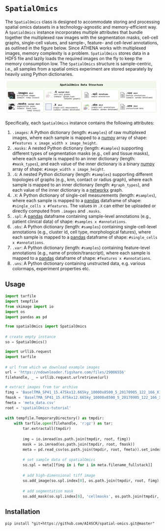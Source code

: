 # `SpatialOmics`
The `SpatialOmics` class is designed to accommodate storing and processing spatial omics datasets in a technology-agnostic and memory-efficient way. A `SpatialOmics` instance incorporates multiple attributes that bundle together the multiplexed raw images with the segmentation masks, cell-cell graphs, single-cell values, and sample-, feature- and cell-level annotations, as outlined in the figure below. Since ATHENA works with multiplexed images, memory complexity is a problem. `SpatialOmics` stores data in a HDF5 file and lazily loads the required images on the fly to keep the memory consumption low. The `SpatialOmics` structure is sample-centric, i.e., all samples from a spatial omics experiment are stored separately by heavily using Python dictionaries. 

![overview](img/spatialOmics.png)

Specifically, each `SpatialOmics` instance contains the following attributes:
1. `.images`: A Python dictionary (length: `#samples`) of raw multiplexed images, where each sample is mapped to a [numpy](https://numpy.org/) array of shape: `#features x image_width x image_height`.
2. `.masks`: A nested Python dictionary (length: `#samples`) supporting different types of segmentation masks (e.g., cell and tissue masks), where each sample is mapped to an inner dictionary (length: `#mask_types`), and each value of the inner dictionary is a binary [numpy](https://numpy.org/) array of shape: `#image_width x image_height`.
3. `.G`: A nested Python dictionary (length: `#samples`) supporting different topologies of graphs (e.g., knn, contact or radius graph), where each sample is mapped to an inner dictionary (length: `#graph_types`), and each value of the inner dictionary is a [networkx](https://networkx.org/) graph. 
4. `.X`: A Python dictionary of single-cell measurements (length: `#samples`), where each sample is mapped to a [pandas](https://pandas.pydata.org/) dataframe of shape: `#single_cells x #features`. The values in `.X` can either be uploaded or directly computed from `.images` and `.masks`.
5. `.spl`: A [pandas](https://pandas.pydata.org/) dataframe containing sample-level annotations (e.g., patient clinical data) of shape: `#samples x #annotations`.
6. `.obs`: A Python dictionary (length: `#samples`) containing single-cell-level annotations (e.g., cluster id, cell type, morphological fatures), where each sample is mapped to a [pandas](https://pandas.pydata.org/) dataframe of shape: `#single_cells x #annotations`. 
7. `.var`: A Python dictionary (length: `#samples`) containing feature-level annotations (e.g., name of protein/transcript), where each sample is mapped to a [pandas](https://pandas.pydata.org/) dataframe of shape: `#features x #annotations`. 
8. `.uns`: A Python dictionary containing unstructed data, e.g. various colormaps, experiment properties etc.

## Usage
```python
import tarfile
import tempfile
from skimage import io
import os
import pandas as pd
```

```python
from spatialOmics import SpatialOmics

# create empty instance
so = SpatialOmics()
```

```python
import urllib.request
import tarfile

# url from which we download example images
url = 'https://ndownloader.figshare.com/files/29006556'
filehandle, _ = urllib.request.urlretrieve(url)
```

```python
# extract images from tar archive
fimg = 'BaselTMA_SP41_15.475kx12.665ky_10000x8500_5_20170905_122_166_X15Y4_231_a0_full.tiff'
fmask = 'BaselTMA_SP41_15.475kx12.665ky_10000x8500_5_20170905_122_166_X15Y4_231_a0_full_maks.tiff'
fmeta = 'meta_data.csv'
root = 'spatialOmics-tutorial'

with tempfile.TemporaryDirectory() as tmpdir:
    with tarfile.open(filehandle, 'r:gz') as tar:
        tar.extractall(tmpdir)
        
        img = io.imread(os.path.join(tmpdir, root, fimg))
        mask = io.imread(os.path.join(tmpdir, root, fmask))
        meta = pd.read_csv(os.path.join(tmpdir, root, fmeta)).set_index('core')
        
        # set sample data of spatialOmics
        so.spl = meta[[fimg in i for i in meta.filename_fullstack]]
        
        # add high-dimensional tiff image
        so.add_image(so.spl.index[0], os.path.join(tmpdir, root, fimg), to_store=False)
        
        # add segmentation mask
        so.add_mask(so.spl.index[0], 'cellmasks', os.path.join(tmpdir, root, fmask), to_store=False)
```

## Installation
```{bash}
pip install "git+https://github.com/AI4SCR/spatial-omics.git@master"
```